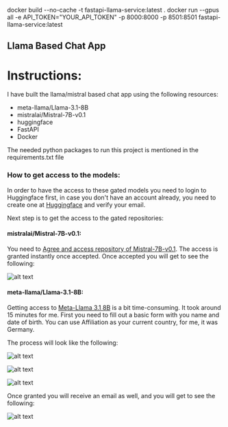 docker build --no-cache -t fastapi-llama-service:latest .
docker run --gpus all -e API_TOKEN="YOUR_API_TOKEN" -p 8000:8000 -p 8501:8501 fastapi-llama-service:latest
## Llama Based Chat App

# Instructions:

I have built the llama/mistral based chat app using the following resources:
* meta-llama/Llama-3.1-8B
* mistralai/Mistral-7B-v0.1
* huggingface
* FastAPI
* Docker

The needed python packages to run this project is mentioned in the requirements.txt file

### How to get access to the models:
In order to have the access to these gated models you need to login to Huggingface first, in case you 
don't have an account already, you need to create one at [Huggingface](https://huggingface.co/join) and verify your email.

Next step is to get the access to the gated repositories:

#### mistralai/Mistral-7B-v0.1:
You need to [Agree and access repository of Mistral-7B-v0.1](https://huggingface.co/mistralai/Mistral-7B-v0.1).
The access is granted instantly once accepted. Once accepted you will get to see the following:


![alt text](https://github.com/dasdipanjan04/LlamaChatApp/readme_resources/mistral_access.png?raw=true)

#### meta-llama/Llama-3.1-8B:
Getting access to [Meta-Llama 3.1 8B](https://huggingface.co/meta-llama/Llama-3.1-8B) is a bit time-consuming.
It took around 15 minutes for me. First you need to fill out a basic form with you name and date of birth. You can use Affiliation as your current country,
for me, it was Germany.

The process will look like the following:

![alt text](https://github.com/dasdipanjan04/LlamaChatApp/readme_resources/meta-llama_access.png?raw=true)


![alt text](https://github.com/dasdipanjan04/LlamaChatApp/readme_resources/meta-llama_access_form.png?raw=true)

![alt text](https://github.com/dasdipanjan04/LlamaChatApp/readme_resources/meta-llama_pending_access.png?raw=true)

Once granted you will receive an email as well, and you will get to see the following:

![alt text](https://github.com/dasdipanjan04/LlamaChatApp/readme_resources/meta-llama_access_granted.png?raw=true)


